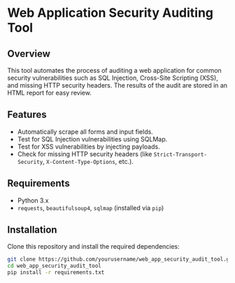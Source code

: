 # Web Application Security Auditing Tool

## Overview
This tool automates the process of auditing a web application for common security vulnerabilities
such as SQL Injection, Cross-Site Scripting (XSS), and missing HTTP security headers.
The results of the audit are stored in an HTML report for easy review.

## Features
- Automatically scrape all forms and input fields.
- Test for SQL Injection vulnerabilities using SQLMap.
- Test for XSS vulnerabilities by injecting payloads.
- Check for missing HTTP security headers (like `Strict-Transport-Security`, `X-Content-Type-Options`, etc.).

## Requirements
- Python 3.x
- `requests`, `beautifulsoup4`, `sqlmap` (installed via `pip`)

## Installation
Clone this repository and install the required dependencies:

```bash
git clone https://github.com/yourusername/web_app_security_audit_tool.git
cd web_app_security_audit_tool
pip install -r requirements.txt
```

